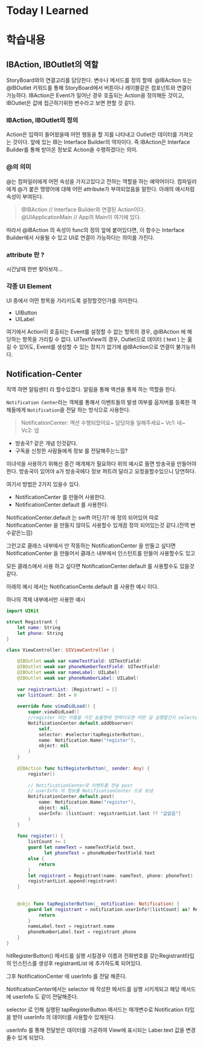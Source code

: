 # Today I Learned

# **학습내용**

## IBAction, IBOutlet의 역할

StoryBoard와의 연결고리를 담당한다.
변수나 메서드를 정의 할때  @IBAction 또는 @IBOutlet 키워드를 통해 StoryBoard에서 버튼이나 레이블같은 컴포넌트와 연결이 가능하다.
IBAction은 Event가 일어난 경우 호출되는 Action을 정의해둔 것이고, IBOutlet은 값에 접근하기위한 변수라고 보면 편할 것 같다.

### IBAction, IBOutlet의 정의
Action은 입력이 들어왔을때 어떤 행동을 할 지를 나타내고 Outlet은 데이터를 가져오는 것이다. 
앞에 있는 IB는 Interface Builder의 약자이다. 즉 IBAction은 Interface Builder를 통해 받아온 정보로 Action을 수행하겠다는 의미.

### @의 의미
@는 컴파일러에게 어떤 속성을 가지고있다고 전하는 역할을 하는 예약어이다. 
컴파일러에게 @가 붙은 명령어에 대해 어떤 attribute가 부여되었음을 말한다. 아래의 예시처럼 속성이 부여된다.
> @IBAction // Interface Builder와 연결된 Action이다.
@UIApplicationMain // App의 Main이 여기에 있다.

따라서 @IBAction 의 속성이 func의 정의 앞에 붙어있다면, 이 함수는 Interface Builder에서 사용될 수 있고 UI로 연결이 가능하다는 의미를 가진다.

### attribute 란 ?
시간날때 한번 찾아보자…

### 각종 UI Element
UI 중에서 어떤 항목을 가리키도록 설정할것인가를 의미한다.
- UIButton
- UILabel

여기에서 Action이 호출되는 Event를 설정할 수 없는 항목의 경우, @IBAction 에 해당하는 항목을 가리킬 수 없다. UITextView의 경우, Outlet으로 데이터 ( text ) 는 옮길 수 있어도, Event를 생성할 수 있는 장치가 없기에 @IBAction으로 연결이 불가능하다.

## Notification-Center
직역 하면 알림센터 라 할수있겠다.
알림을 통해 액션을 통제 하는 역할을 한다.

`Notification Center`라는 객체를 통해서 이벤트들의 발생 여부를 옵저버를 등록한 객체들에게 `Notification`을 전달 하는 방식으로 사용한다. 

> NotificationCenter: 액션 수행되었어요~ 담당자들 일해주세요~
Vc1: 네~
Vc2: 넵

- 방송국? 같은 개념 인것같다.
- 구독을 신청한 사람들에게 정보 를 전달해주는느낌?

이녀석을 사용하기 위해선 중간 매개체가 필요하다 위의 예시로 들면 방송국을 만들어야 한다.
방송국이 있어야 a가 방송국에다 정보 퍼트려 달라고 요청을할수있으니 당연하다.

여기서 방법은 2가지 있을수 있다.
- NotificationCenter 를 만들어 사용한다.
- NotificationCenter.default 를 사용한다.

NotificationCenter.default 는 swift 어딘가? 에 정의 되어있어
따로 NotificationCenter 을 만들지 않아도 사용할수 있게끔 정의 되어있는것 같다.(전역 변수같은느낌)

그런고로 클래스 내부에서 만 작동하는 NotificationCenter 을 만들고 싶다면 NotificationCenter 을 만들어서 클래스 내부에서 인스턴트를 만들어 사용할수도 있고

모든 클래스에서 사용 하고 싶다면 NotificationCenter.default 를 사용할수도 있을것 같다.

아래의 예시 에서는 NotificationCente.default 를 사용한 예시 이다.

하나의 객체 내부에서만 사용한 예시
```swift
import UIKit

struct Registrant {
    let name: String
    let phone: String
}

class ViewController: UIViewController {
    
    @IBOutlet weak var nameTextField: UITextField!
    @IBOutlet weak var phoneNumberTextField: UITextField!
    @IBOutlet weak var nameLabel: UILabel!
    @IBOutlet weak var phoneNumberLabel: UILabel!
    
    var registrantList: [Registrant] = []
    var listCount: Int = 0
    
    override func viewDidLoad() {
        super.viewDidLoad()
        //register 라는 이름을 가진 놈들한테 연락이오면 어떤 걸 실행할건지 selector 로 지정해줄수있음
        NotificationCenter.default.addObserver(
            self,
            selector: #selector(tapRegisterButton),
            name: Notification.Name("register"),
            object: nil
        )
    }
    
    @IBAction func hitRegisterButton(_ sender: Any) {
        register()
        
        // NotificationCenter로 이벤트를 전송 post
        // userInfo 의 정보를 NotificationCenter 으로 보냄
        NotificationCenter.default.post(
            name: Notification.Name("register"),
            object: nil,
            userInfo: [listCount: registrantList.last ?? "값없음"]
        )
    }
    
    func register() {
        listCount += 1
        guard let nameText = nameTextField.text,
              let phoneText = phoneNumberTextField.text
        else {
            return
        }
        let registrant = Registrant(name: nameText, phone: phoneText)
        registrantList.append(registrant)
    }
    
    
    @objc func tapRegisterButton(_ notification: Notification) {
        guard let registrant = notification.userInfo?[listCount] as? Registrant else {
            return
        }
        nameLabel.text = registrant.name
        phoneNumberLabel.text = registrant.phone
    }
}
```
hitRegisterButton() 메서드를 실행 시킬경우 이름과 전화번호를 갖는Registrant타입의 인스턴스를 생성후 registrantList 에 추가하도록 되어있다.

그후 NotificationCenter 에 userInfo 를 전달 해준다.

NotificationCenter에서는 selector 에 작성한 메서드를 실행 시키게되고 해당 메서드에 userInfo 도 같이 전달해준다.

selector 로 인해 실행된 tapRegisterButton 메서드는 매개변수로 Notification 타입 을 받아 userInfo 의 데이터를 사용할수 있게된다.

userInfo 를 통해 전달받은 데이터를 가공하여 View에 표시되는 Laber.text 값을 변경줄수 있게 되었다.
